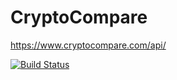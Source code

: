 # CryptoCompare

https://www.cryptocompare.com/api/

[![Build Status](https://travis-ci.org/AJK55/CryptoCompare.svg?branch=master)](https://travis-ci.org/AJK55/CryptoCompare)
